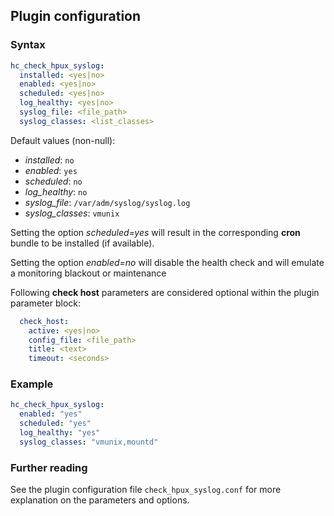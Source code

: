 ## Plugin configuration

### Syntax

```yaml
hc_check_hpux_syslog:
  installed: <yes|no>    
  enabled: <yes|no>
  scheduled: <yes|no>
  log_healthy: <yes|no>
  syslog_file: <file_path>
  syslog_classes: <list_classes>
```

Default values (non-null):
* *installed*: `no`
* *enabled*: `yes`
* *scheduled*: `no`
* *log_healthy*: `no`
* *syslog_file*: `/var/adm/syslog/syslog.log`
* *syslog_classes*: `vmunix`

Setting the option *scheduled=yes* will result in the corresponding **cron** bundle to be installed (if available).

Setting the option *enabled=no* will disable the health check and will emulate a monitoring blackout or maintenance

Following **check host** parameters are considered optional within the plugin parameter block:

```yaml
  check_host:
    active: <yes|no>
    config_file: <file_path>
    title: <text>
    timeout: <seconds>
```

### Example

```yaml
hc_check_hpux_syslog:
  enabled: "yes"
  scheduled: "yes"    
  log_healthy: "yes"
  syslog_classes: "vmunix,mountd"
```

### Further reading

See the plugin configuration file `check_hpux_syslog.conf` for more explanation on the parameters and options.

